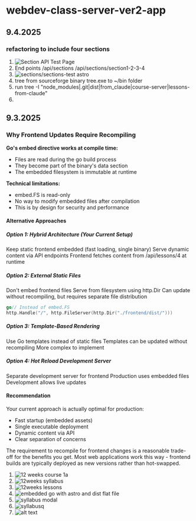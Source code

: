 # webdev-class-server-ver2-app

## 9.4.2025

### refactoring to include four sections

1. ![Section API Test Page](image.png)
1. End points /api/sections /api/sections/section1-2-3-4
1. ![sections/sections-test astro](image-1.png)
1. tree from sourceforge binary tree.exe to ~/bin folder
1. run tree -I "node_modules|.git|dist|from_claude|course-server|lessons-from-claude"
1. 

## 9.3.2025

### Why Frontend Updates Require Recompiling
**Go's embed directive works at compile time:**

- Files are read during the go build process
- They become part of the binary's data section
- The embedded filesystem is immutable at runtime

**Technical limitations:**

- embed.FS is read-only
- No way to modify embedded files after compilation
- This is by design for security and performance

#### Alternative Approaches
##### Option 1: Hybrid Architecture (Your Current Setup)

Keep static frontend embedded (fast loading, single binary)
Serve dynamic content via API endpoints
Frontend fetches content from /api/lessons/4 at runtime

##### Option 2: External Static Files

Don't embed frontend files
Serve from filesystem using http.Dir
Can update without recompiling, but requires separate file distribution
```go
go// Instead of embed.FS
http.Handle("/", http.FileServer(http.Dir("./frontend/dist/")))
```

##### Option 3: Template-Based Rendering

Use Go templates instead of static files
Templates can be updated without recompiling
More complex to implement

##### Option 4: Hot Reload Development Server

Separate development server for frontend
Production uses embedded files
Development allows live updates

#### Recommendation
Your current approach is actually optimal for production:

- Fast startup (embedded assets)
- Single executable deployment
- Dynamic content via API
- Clear separation of concerns

The requirement to recompile for frontend changes is a reasonable trade-off for the benefits you get. Most web applications work this way - frontend builds are typically deployed as new versions rather than hot-swapped.

1. ![12 weeks course 1a](image-folder/image-4.png)
1. ![12weeks syllabus](image-folder/image-5.png)
1. ![12weeks lessons](image-folder/image-6.png)
1. ![embedded go with astro and dist flat file](image-folder/image-3.png)
1. ![syllabus modal](image-folder/image-2.png)
1. ![syllabusq](image-folder/image-1.png)
1. ![alt text](./lessons/image.png)
